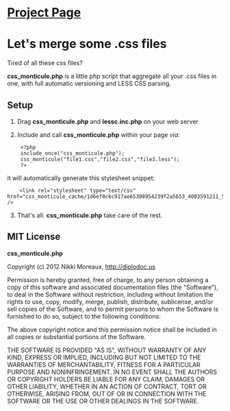 # [Project Page](http://nikkimoreaux.github.com/css_monticule.php/)

# Let's merge some .css files

Tired of all these css files? 

**css_monticule.php** is a little php script that aggregate all your .css 
files in one, with full automatic versioning and LESS CSS parsing.

## Setup

1. Drag **css_monticule.php** and **lessc.inc.php** on your web server

2. Include and call **css_monticule.php** within your page *via*: 

		<?php
		include_once("css_monticule.php");
		css_monticule("file1.css","file2.css","file3.less");
		?>
it will automatically generate this stylesheet snippet: 

		<link rel="stylesheet" type="text/css" href="css_monticule_cache/1d6ef0c6c917ae65308954239f2a5653_4003591211_5070_monticule.css" />
		
3. That's all. **css_monticule.php** take care of the rest.

## MIT License

**css_monticule.php**

Copyright (c) 2012 Nikki Moreaux, http://diplodoc.us

Permission is hereby granted, free of charge, to any person obtaining a copy
of this software and associated documentation files (the "Software"), to deal
in the Software without restriction, including without limitation the rights
to use, copy, modify, merge, publish, distribute, sublicense, and/or sell
copies of the Software, and to permit persons to whom the Software is
furnished to do so, subject to the following conditions:

The above copyright notice and this permission notice shall be included in all
copies or substantial portions of the Software.

THE SOFTWARE IS PROVIDED "AS IS", WITHOUT WARRANTY OF ANY KIND, EXPRESS OR
IMPLIED, INCLUDING BUT NOT LIMITED TO THE WARRANTIES OF MERCHANTABILITY,
FITNESS FOR A PARTICULAR PURPOSE AND NONINFRINGEMENT. IN NO EVENT SHALL THE
AUTHORS OR COPYRIGHT HOLDERS BE LIABLE FOR ANY CLAIM, DAMAGES OR OTHER
LIABILITY, WHETHER IN AN ACTION OF CONTRACT, TORT OR OTHERWISE, ARISING FROM,
OUT OF OR IN CONNECTION WITH THE SOFTWARE OR THE USE OR OTHER DEALINGS IN THE
SOFTWARE.